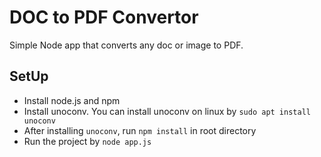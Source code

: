 # DOC to PDF Convertor
Simple Node app that converts any doc or image to PDF.

## SetUp
- Install node.js and npm
- Install unoconv. You can install unoconv on linux by `sudo apt install unoconv`
- After installing `unoconv`, run `npm install` in root directory
- Run the project by `node app.js`